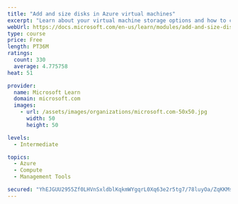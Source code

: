 ```yaml
---
title: "Add and size disks in Azure virtual machines"
excerpt: "Learn about your virtual machine storage options and how to choose between standard and premium, managed and unmanaged disks for your Azure virtual machine."
webUrl: https://docs.microsoft.com/en-us/learn/modules/add-and-size-disks-in-azure-virtual-machines/
type: course
price: Free
length: PT36M
ratings:
  count: 330
  average: 4.775758
heat: 51

provider:
  name: Microsoft Learn
  domain: microsoft.com
  images:
    - url: /assets/images/organizations/microsoft.com-50x50.jpg
      width: 50
      height: 50

levels:
  - Intermediate

topics:
  - Azure
  - Compute
  - Management Tools

secured: "YhEJGUU2955Zf0LHVnSxldblKqkmWYgqrL0Xq63e2r5tg7/78luyOa/ZqKKMs47VF9MUP2FDFCEFh2FUzJx6c/5HYGdLQq6RVkyUhLo6WjpupgWfwJ7LZ/LEGc9GxDavgSkpdZN6NE6QFA/LApudfpkFT6DnDOOvzbyL0rGwZQR3rpfVcyQLCt9AWix7vnTODgg8x+hasqFl0aCsTJiZf/yZ2WlS0Wv3idSMG4ouIu0iaeiGZ9PcocKCSNqfWH1WOnwAVHPW4BDYNhyg582NQU4S5rsUTWixVCgXlE90b0EQN2fqG3BK+9ylvuo2XZjwZ1PyDAqJ2rhdHk/0Z9/LBImJno39c+1NAGWkq95veJhuuCkbXfO6urY0OgjcIyOX3LxXIoXwU6PahVsi3HMrANeWQ8bz13E7BUyBLX/RXHo=;V9ZlY6JnebBd4tovWt4w8Q=="
---
```


